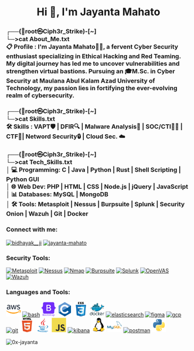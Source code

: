 <h1 align="center">Hi 👋, I'm Jayanta Mahato</h1>
<h3>
  ┌──(🐞root㉿Ciph3r_Strike)-[~] <br />
  └─>cat About_Me.txt <br /> 
  📋 Profile : I'm Jayanta Mahato🕵️‍♂️, a fervent Cyber Security enthusiast specializing in Ethical Hacking and Red Teaming. My digital journey has led me to uncover vulnerabilities and strengthen virtual bastions. Pursuing an 🎓M.Sc. in Cyber Security at Maulana Abul Kalam Azad University of Technology, my passion lies in fortifying the ever-evolving realm of cybersecurity.  <br />
   <br />
  ┌──(🐞root㉿Ciph3r_Strike)-[~]  <br />
  └─>cat Skills.txt  <br />
  🛠️ Skills : VAPT🛡️ | DFIR🔍 | Malware Analysis🦠 | SOC/CTI🕵️‍♂️ | CTF🚩| Netword Security🔒 | Cloud Sec. ☁️  <br />
   <br />
  ┌──(🐞root㉿Ciph3r_Strike)-[~]  <br />
  └─>cat Tech_Skills.txt  <br />
  │ 💻 Programming: C | Java | Python | Rust | Shell Scripting | Python GUI  <br />
  │ 🌐 Web Dev: PHP | HTML | CSS | Node.js | jQuery | JavaScript  <br />
  │ 📊 Databases: MySQL | MongoDB  <br />
  │ 🛠️ Tools: Metasploit | Nessus | Burpsuite | Splunk | Security Onion | Wazuh | Git | Docker  <br />
  </h3>

<h3 align="left">Connect with me:</h3>
<p align="left">
<a href="https://twitter.com/bidhayak__ji" target="blank"><img align="center" src="https://raw.githubusercontent.com/rahuldkjain/github-profile-readme-generator/master/src/images/icons/Social/twitter.svg" alt="bidhayak__ji" height="30" width="40" /></a>
<a href="https://linkedin.com/in/jayanta-mahato" target="blank"><img align="center" src="https://raw.githubusercontent.com/rahuldkjain/github-profile-readme-generator/master/src/images/icons/Social/linked-in-alt.svg" alt="jayanta-mahato" height="30" width="40" /></a>
</p>

<h3 align="left">Security Tools:</h3>
<p align="left"> 
  <a href="https://www.metasploit.com/" target="_blank" rel="noreferrer"> <img src="https://banner2.cleanpng.com/20180524/egt/kisspng-metasploit-project-penetration-test-security-hacke-5b072f9ad4d962.7481310415271975948718.jpg" alt="Metasploit" width="40" height="40"/></a>
  <a href="https://www.tenable.com" target="_blank" rel="noreferrer"> <img src="https://www.tenable.com/sites/drupal.dmz.tenablesecurity.com/files/images/blog/nessus15thlogo.png" alt="Nessus" width="40" height="40"/></a>
  <a href="https://nmap.org" target="_blank" rel="noreferrer"> <img src="https://asset.brandfetch.io/idHnSFcYKj/idj4y8Dz-_.png" alt="Nmap" width="40" height="40"/></a>
  <a href="https://portswigger.net/burp" target="_blank" rel="noreferrer"> <img src="https://miro.medium.com/v2/resize:fit:640/format:webp/1*NT5nvK-S6lm26cIls-aBDQ.png" alt="Burpsuite" width="40" height="40"/></a>
  <a href="https://splunk.com" target="_blank" rel="noreferrer"> <img src="https://pliant.io/wp-content/uploads/2023/03/splunk-logo-200x196.png" alt="Splunk" width="40" height="40"/></a>
  <a href="greenbone.net target="_blank" rel="noreferrer"> <img src="https://forum.greenbone.net/uploads/default/original/1X/85f2c3c10c2be8e4a9eb7a1d0cd34c5d66d57aba.png" alt="OpenVAS" width="40" height="40"/></a>
  <a href="https://wazuh.com" target="_blank" rel="noreferrer"> <img src="https://images.g2crowd.com/uploads/product/image/large_detail/large_detail_93634b43ecbeeff66af23b2ff1b1a68c/wazuh-the-open-source-security-platform.png" alt="Wazuh" width="40" height="40"/></a>
  
</p>


<h3 align="left">Languages and Tools:</h3>
<p align="left"> <a href="https://aws.amazon.com" target="_blank" rel="noreferrer"> <img src="https://raw.githubusercontent.com/devicons/devicon/master/icons/amazonwebservices/amazonwebservices-original-wordmark.svg" alt="aws" width="40" height="40"/></a> <a href="https://www.gnu.org/software/bash/" target="_blank" rel="noreferrer"> <img src="https://www.vectorlogo.zone/logos/gnu_bash/gnu_bash-icon.svg" alt="bash" width="40" height="40"/></a> <a href="https://getbootstrap.com" target="_blank" rel="noreferrer"> <img src="https://raw.githubusercontent.com/devicons/devicon/master/icons/bootstrap/bootstrap-plain-wordmark.svg" alt="bootstrap" width="40" height="40"/></a> <a href="https://www.cprogramming.com/" target="_blank" rel="noreferrer"> <img src="https://raw.githubusercontent.com/devicons/devicon/master/icons/c/c-original.svg" alt="c" width="40" height="40"/></a> <a href="https://www.w3schools.com/css/" target="_blank" rel="noreferrer"> <img src="https://raw.githubusercontent.com/devicons/devicon/master/icons/css3/css3-original-wordmark.svg" alt="css3" width="40" height="40"/></a> <a href="https://www.docker.com/" target="_blank" rel="noreferrer"> <img src="https://raw.githubusercontent.com/devicons/devicon/master/icons/docker/docker-original-wordmark.svg" alt="docker" width="40" height="40"/></a> <a href="https://www.elastic.co" target="_blank" rel="noreferrer"> <img src="https://www.vectorlogo.zone/logos/elastic/elastic-icon.svg" alt="elasticsearch" width="40" height="40"/></a> <a href="https://www.figma.com/" target="_blank" rel="noreferrer"> <img src="https://www.vectorlogo.zone/logos/figma/figma-icon.svg" alt="figma" width="40" height="40"/></a> <a href="https://cloud.google.com" target="_blank" rel="noreferrer"> <img src="https://www.vectorlogo.zone/logos/google_cloud/google_cloud-icon.svg" alt="gcp" width="40" height="40"/></a> <a href="https://git-scm.com/" target="_blank" rel="noreferrer"> <img src="https://www.vectorlogo.zone/logos/git-scm/git-scm-icon.svg" alt="git" width="40" height="40"/></a> <a href="https://www.w3.org/html/" target="_blank" rel="noreferrer"> <img src="https://raw.githubusercontent.com/devicons/devicon/master/icons/html5/html5-original-wordmark.svg" alt="html5" width="40" height="40"/></a> <a href="https://www.java.com" target="_blank" rel="noreferrer"> <img src="https://raw.githubusercontent.com/devicons/devicon/master/icons/java/java-original.svg" alt="java" width="40" height="40"/></a> <a href="https://developer.mozilla.org/en-US/docs/Web/JavaScript" target="_blank" rel="noreferrer"> <img src="https://raw.githubusercontent.com/devicons/devicon/master/icons/javascript/javascript-original.svg" alt="javascript" width="40" height="40"/></a> <a href="https://www.elastic.co/kibana" target="_blank" rel="noreferrer"> <img src="https://www.vectorlogo.zone/logos/elasticco_kibana/elasticco_kibana-icon.svg" alt="kibana" width="40" height="40"/></a> <a href="https://www.linux.org/" target="_blank" rel="noreferrer"> <img src="https://raw.githubusercontent.com/devicons/devicon/master/icons/linux/linux-original.svg" alt="linux" width="40" height="40"/></a> <a href="https://www.mysql.com/" target="_blank" rel="noreferrer"> <img src="https://raw.githubusercontent.com/devicons/devicon/master/icons/mysql/mysql-original-wordmark.svg" alt="mysql" width="40" height="40"/></a> <a href="https://postman.com" target="_blank" rel="noreferrer"> <img src="https://www.vectorlogo.zone/logos/getpostman/getpostman-icon.svg" alt="postman" width="40" height="40"/></a> <a href="https://www.python.org" target="_blank" rel="noreferrer"> <img src="https://raw.githubusercontent.com/devicons/devicon/master/icons/python/python-original.svg" alt="python" width="40" height="40"/></a> </p>

<p><img align="center" src="https://github-readme-stats.vercel.app/api/top-langs?username=0x-jayanta&show_icons=true&locale=en&layout=compact" alt="0x-jayanta" /></p>
